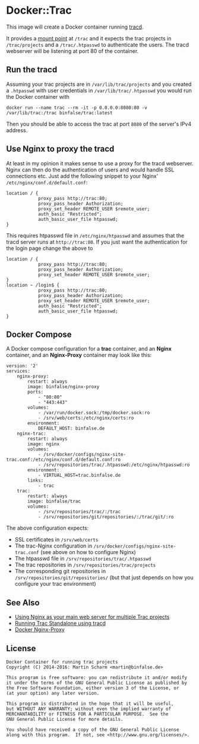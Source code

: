 # Docker::Trac

This image will create a Docker container running [tracd](https://trac.edgewall.org/wiki/TracStandalone).

It provides a [mount point](https://docs.docker.com/engine/reference/builder/#/volume) at `/trac` and it expects the trac projects in `/trac/projects` and a `/trac/.htpasswd` to authenticate the users.
The tracd webserver will be listening at port 80 of the container.

## Run the tracd

Assuming your trac projects are in `/var/lib/trac/projects` and you created a `.htpasswd` with user credentials in `/var/lib/trac/.htpasswd` you would run the Docker container with

    docker run --name trac --rm -it -p 0.0.0.0:8080:80 -v /var/lib/trac:/trac binfalse/trac:latest

Then you should be able to access the trac at port `8080` of the server's IPv4 address.


## Use Nginx to proxy the tracd

At least in my opinion it makes sense to use a proxy for the tracd webserver.
Nginx can then do the authentication of users and would handle SSL connections etc.
Just add the following snippet to your Nginx' `/etc/nginx/conf.d/default.conf`:

    location / {
                proxy_pass http://trac:80;
                proxy_pass_header Authorization;
                proxy_set_header REMOTE_USER $remote_user;
                auth_basic "Restricted";
                auth_basic_user_file htpasswd;
    }

This requires htpasswd file in `/etc/nginx/htpasswd` and assumes that the tracd server runs at `http://trac:80`.
If you just want the authentication for the login page change the above to

    location / {
                proxy_pass http://trac:80;
                proxy_pass_header Authorization;
                proxy_set_header REMOTE_USER $remote_user;
    }
    location ~ /login$ {
                proxy_pass http://trac:80;
                proxy_pass_header Authorization;
                proxy_set_header REMOTE_USER $remote_user;
                auth_basic "Restricted";
                auth_basic_user_file htpasswd;
    }


## Docker Compose

A Docker compose configuration for a **trac** container, and an **Nginx** container, and an **Nginx-Proxy** container may look like this:


    version: '2'
    services:
        nginx-proxy:
            restart: always
            image: binfalse/nginx-proxy
            ports:
                - "80:80"
                - "443:443"
            volumes:
                - /var/run/docker.sock:/tmp/docker.sock:ro
                - /srv/web/certs:/etc/nginx/certs:ro
            environment:
                DEFAULT_HOST: binfalse.de
        nginx-trac:
            restart: always
            image: nginx
            volumes:
                - /srv/docker/configs/nginx-site-trac.conf:/etc/nginx/conf.d/default.conf:ro
                - /srv/repositories/trac/.htpasswd:/etc/nginx/htpasswd:ro
            environment:
                - VIRTUAL_HOST=trac.binfalse.de
            links:
                - trac
        trac:
            restart: always
            image: binfalse/trac
            volumes:
                - /srv/repositories/trac/:/trac
                - /srv/repositories/git/repositories/:/trac/git/:ro


The above configuration expects:

* SSL certificates in `/srv/web/certs`
* The trac-Nginx configuration in `/srv/docker/configs/nginx-site-trac.conf` (see above on how to configure Nginx)
* The htpasswd file in `/srv/repositories/trac/.htpasswd`
* The trac repositories in `/srv/repositories/trac/projects`
* The corresponding git repositories in `/srv/repositories/git/repositories/` (but that just depends on how you configure your trac environment)


## See Also
* [Using Nginx as your main web server for multiple Trac projects](https://trac.edgewall.org/wiki/TracNginxRecipe)
* [Running Trac Standalone using tracd](https://trac.edgewall.org/wiki/TracStandalone)
* [Docker Nginx-Proxy](https://github.com/binfalse/nginx-proxy)


## License

    Docker Container for running trac projects
    Copyright (C) 2014-2016: Martin Scharm <martin@binfalse.de>
    
    This program is free software: you can redistribute it and/or modify
    it under the terms of the GNU General Public License as published by
    the Free Software Foundation, either version 3 of the License, or
    (at your option) any later version.
    
    This program is distributed in the hope that it will be useful,
    but WITHOUT ANY WARRANTY; without even the implied warranty of
    MERCHANTABILITY or FITNESS FOR A PARTICULAR PURPOSE.  See the
    GNU General Public License for more details.
    
    You should have received a copy of the GNU General Public License
    along with this program.  If not, see <http://www.gnu.org/licenses/>.

